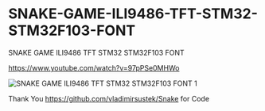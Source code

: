 # SNAKE-GAME-ILI9486-TFT-STM32-STM32F103-FONT
SNAKE GAME ILI9486 TFT STM32 STM32F103 FONT

https://www.youtube.com/watch?v=97pPSe0MHWo

![SNAKE GAME ILI9486 TFT STM32 STM32F103 FONT 1](https://github.com/offpic/SNAKE-GAME-ILI9486-TFT-STM32-STM32F103-FONT/assets/31142397/3014e88e-ab92-459d-9321-1336f30f5998)

Thank You https://github.com/vladimirsustek/Snake for Code
